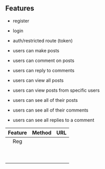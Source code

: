 ## Features
- register
- login
- auth/restricted route (token)
- users can make posts
- users can comment on posts
- users can reply to comments

- users can view all posts
- users can view posts from specific users
- users can see all of their posts
- users can see all of their comments
- users can see all replies to a comment

|Feature|Method|URL|
|:-:|:-:|:-:|
| Reg  |   |   |
|   |   |   |
|   |   |   |
|   |   |   |
|   |   |   |
|   |   |   |
|   |   |   |
|   |   |   |
|   |   |   |
|   |   |   |
